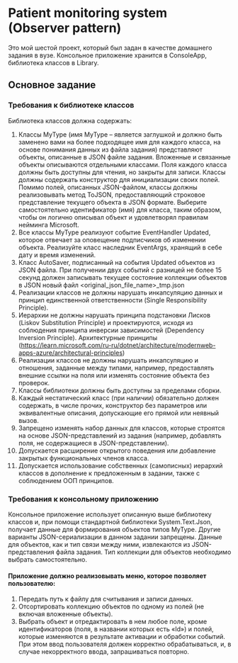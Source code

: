# Patient monitoring system (Observer pattern)
Это мой шестой проект, который был задан в качестве домашнего задания в вузе. Консольное приложение хранится в ConsoleApp, библиотека классов в Library.
## Основное задание
### Требования к библиотеке классов
Библиотека классов должна содержать:
1) Классы MyType (имя MyType – является заглушкой и должно быть заменено вами на более подходящее имя для каждого класса, на основе понимания данных из файла
задания) представляют объекты, описанные в JSON файле задания. Вложенные и связанные объекты описываются отдельными
классами. Поля каждого класса должны быть доступны для чтения, но  закрыты для записи. Классы должны содержать конструктор для инициализации своих
полей. Помимо полей, описанных JSON-файлом, классы должны реализовывать метод ToJSON, предоставляющий строковое представление текущего объекта в JSON формате. Выберите самостоятельно
идентификатор (имя) для класса, таким образом, чтобы он логично описывал объект и удовлетворял правилам нейминга Microsoft.
3) Все классы MyType реализуют событие EventHandler<EventArgs> Updated, которое отвечает за оповещение подписчиков об изменении объекта. Реализуйте класс наследник
EventArgs, хранящий в себе дату и время изменений.
4) Класс AutoSaver, подписанный на события Updated объектов из JSON файла. При получении двух событий с разницей не более 15 секунд должен записывать текущее
состояние коллекции объектов в JSON новый файл <original_json_file_name>_tmp.json
5) Реализации классов не должны нарушать инкапсуляцию данных и принцип единственной ответственности (Single Responsibility Principle).
6) Иерархии не должны нарушать принципа подстановки Лисков (Liskov Substitution Principle) и проектируются, исходя из соблюдения принципа инверсии зависимостей (Dependency
Inversion Principle). Архитектурные принципы (https://learn.microsoft.com/ru-ru/dotnet/architecture/modernweb-apps-azure/architectural-principles)
7) Реализации классов не должны нарушать инкапсуляцию и отношения, заданные между типами, например, предоставлять внешние ссылки на поля или изменять состояние объекта
без проверок.
8) Классы библиотеки должны быть доступны за пределами сборки.
9) Каждый нестатический класс (при наличии) обязательно должен содержать, в числе прочих,
конструктор без параметров или эквивалентные описания, допускающие его прямой или
неявный вызов.
10) Запрещено изменять набор данных для классов, которые строятся на основе JSON-представлений из задания (например, добавлять поля, не содержащиеся
в JSON-представлении).
11) Допускается расширение открытого поведения или добавление закрытых функциональных
членов класса.
12) Допускается использование собственных (самописных) иерархий классов в дополнение к
предложенным в задании, также с соблюдением ООП принципов.
### Требования к консольному приложению
Консольное приложение использует описанную выше библиотеку классов и, при помощи стандартной библиотеки System.Text.Json, получает данные для формирования объектов типов
MyType. Другие варианты JSON-сериализации в данном задании запрещены. Данные для объектов, как и тип связи между ними, извлекаются из JSON-представления файла
задания. Тип коллекции для объектов необходимо выбрать самостоятельно. 
#### Приложение должно реализовывать меню, которое позволяет пользователю:
1. Передать путь к файлу для считывания и записи данных.
2. Отсортировать коллекцию объектов по одному из полей (не включая вложенные объекты).
3. Выбрать объект и отредактировать в нем любое поле, кроме идентификаторов (поля, в названии которых есть «Id») и полей, которые изменяются в результате активации и
обработки событий. При этом ввод пользователя должен корректно обрабатываться, и, в случае некорректного ввода, запрашиваться повторно.
